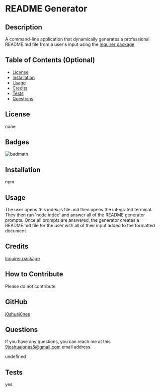 
# README Generator

## Description

A command-line application that dynamically generates a professional README.md file from a user's input using the [Inquirer package](https://www.npmjs.com/package/inquirer/v/8.2.4)

## Table of Contents (Optional)

- [License](#license)
- [Installation](#installation)
- [Usage](#usage)
- [Credits](#credits)
- [Tests](#tests)
- [Questions](#questions)

## License

none 


## Badges

![badmath](https://img.shields.io/github/languages/top/lernantino/badmath)


## Installation

npm


## Usage

The user opens this index.js file and then opens the integrated terminal. They then run 'node index' and answer all of the README generator prompts. Once all prompts are answered, the generator creates a README.md file for the user with all of their input added to the formatted document


## Credits

[Inquirer package](https://www.npmjs.com/package/inquirer/v/8.2.4)


## How to Contribute

Please do not contribute 


## GitHub 

[j0shuaj0nes](https://github.com/j0shuaj0nes)


## Questions

If you have any questions, you can reach me at this 9joshuajones5@gmail.com email address.

undefined


## Tests

yes
    